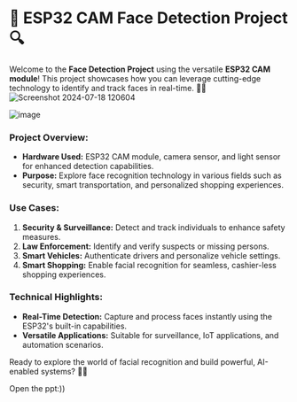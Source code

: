 
# 📸 **ESP32 CAM Face Detection Project** 🔍

Welcome to the **Face Detection Project** using the versatile **ESP32 CAM module**! This project showcases how you can leverage cutting-edge technology to identify and track faces in real-time. 🎯👤
![Screenshot 2024-07-18 120604](https://github.com/user-attachments/assets/c34cab1b-3522-40bf-9978-e65324ea8ea4)

![image](https://github.com/user-attachments/assets/9f8db228-03d3-4e50-bda9-58d7c0938b6e)

### **Project Overview:**
- **Hardware Used:** ESP32 CAM module, camera sensor, and light sensor for enhanced detection capabilities.
- **Purpose:** Explore face recognition technology in various fields such as security, smart transportation, and personalized shopping experiences.

### **Use Cases:**
1. **Security & Surveillance:** Detect and track individuals to enhance safety measures.
2. **Law Enforcement:** Identify and verify suspects or missing persons.
3. **Smart Vehicles:** Authenticate drivers and personalize vehicle settings.
4. **Smart Shopping:** Enable facial recognition for seamless, cashier-less shopping experiences.

### **Technical Highlights:**
- **Real-Time Detection:** Capture and process faces instantly using the ESP32's built-in capabilities.
- **Versatile Applications:** Suitable for surveillance, IoT applications, and automation scenarios.

Ready to explore the world of facial recognition and build powerful, AI-enabled systems? 🚀✨

Open the ppt:))
